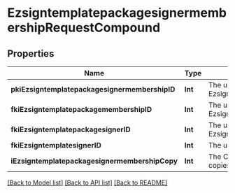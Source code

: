 # EzsigntemplatepackagesignermembershipRequestCompound

## Properties
Name | Type | Description | Notes
------------ | ------------- | ------------- | -------------
**pkiEzsigntemplatepackagesignermembershipID** | **Int** | The unique ID of the Ezsigntemplatepackagesignermembership | [optional] 
**fkiEzsigntemplatepackagemembershipID** | **Int** | The unique ID of the Ezsigntemplatepackagemembership | 
**fkiEzsigntemplatepackagesignerID** | **Int** | The unique ID of the Ezsigntemplatepackagesigner | 
**fkiEzsigntemplatesignerID** | **Int** | The unique ID of the Ezsigntemplatesigner | 
**iEzsigntemplatepackagesignermembershipCopy** | **Int** | The Copy number in case of multiple copies. | [optional] 

[[Back to Model list]](../README.md#documentation-for-models) [[Back to API list]](../README.md#documentation-for-api-endpoints) [[Back to README]](../README.md)



